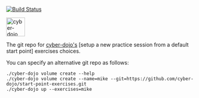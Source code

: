 [![Build Status](https://travis-ci.org/cyber-dojo/start-points-exercises.svg?branch=master)](https://travis-ci.org/cyber-dojo/start-point-exercises)

<img src="https://raw.githubusercontent.com/cyber-dojo/web/master/public/images/home_page_logo.png" alt="cyber-dojo yin/yang logo" width="50px" height="50px"/>

The git repo for [cyber-dojo's](https://github.com/cyber-dojo/web)
[setup a new practice session from a default start point] exercises choices.

You can specify an alternative git repo as follows:

```
./cyber-dojo volume create --help
./cyber-dojo volume create --name=mike --git=https://github.com/cyber-dojo/start-point-exercises.git
./cyber-dojo up --exercises=mike
```